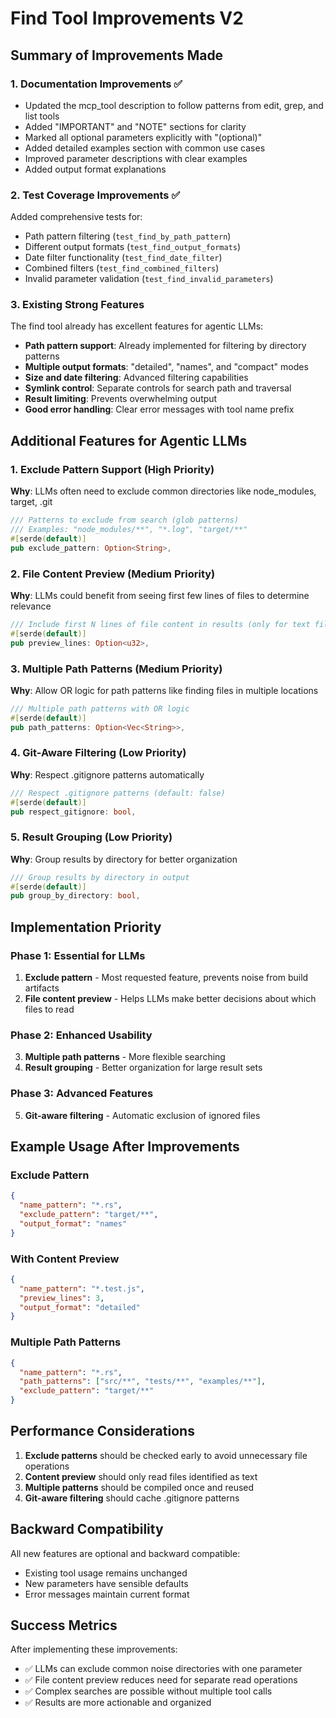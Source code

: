 # Find Tool Improvements V2

## Summary of Improvements Made

### 1. Documentation Improvements ✅
- Updated the mcp_tool description to follow patterns from edit, grep, and list tools
- Added "IMPORTANT" and "NOTE" sections for clarity
- Marked all optional parameters explicitly with "(optional)"
- Added detailed examples section with common use cases
- Improved parameter descriptions with clear examples
- Added output format explanations

### 2. Test Coverage Improvements ✅
Added comprehensive tests for:
- Path pattern filtering (`test_find_by_path_pattern`)
- Different output formats (`test_find_output_formats`)
- Date filter functionality (`test_find_date_filter`)
- Combined filters (`test_find_combined_filters`)
- Invalid parameter validation (`test_find_invalid_parameters`)

### 3. Existing Strong Features
The find tool already has excellent features for agentic LLMs:
- **Path pattern support**: Already implemented for filtering by directory patterns
- **Multiple output formats**: "detailed", "names", and "compact" modes
- **Size and date filtering**: Advanced filtering capabilities
- **Symlink control**: Separate controls for search path and traversal
- **Result limiting**: Prevents overwhelming output
- **Good error handling**: Clear error messages with tool name prefix

## Additional Features for Agentic LLMs

### 1. Exclude Pattern Support (High Priority)
**Why**: LLMs often need to exclude common directories like node_modules, target, .git
```rust
/// Patterns to exclude from search (glob patterns)
/// Examples: "node_modules/**", "*.log", "target/**"
#[serde(default)]
pub exclude_pattern: Option<String>,
```

### 2. File Content Preview (Medium Priority)
**Why**: LLMs could benefit from seeing first few lines of files to determine relevance
```rust
/// Include first N lines of file content in results (only for text files)
#[serde(default)]
pub preview_lines: Option<u32>,
```

### 3. Multiple Path Patterns (Medium Priority)
**Why**: Allow OR logic for path patterns like finding files in multiple locations
```rust
/// Multiple path patterns with OR logic
#[serde(default)]
pub path_patterns: Option<Vec<String>>,
```

### 4. Git-Aware Filtering (Low Priority)
**Why**: Respect .gitignore patterns automatically
```rust
/// Respect .gitignore patterns (default: false)
#[serde(default)]
pub respect_gitignore: bool,
```

### 5. Result Grouping (Low Priority)
**Why**: Group results by directory for better organization
```rust
/// Group results by directory in output
#[serde(default)]
pub group_by_directory: bool,
```

## Implementation Priority

### Phase 1: Essential for LLMs
1. **Exclude pattern** - Most requested feature, prevents noise from build artifacts
2. **File content preview** - Helps LLMs make better decisions about which files to read

### Phase 2: Enhanced Usability
3. **Multiple path patterns** - More flexible searching
4. **Result grouping** - Better organization for large result sets

### Phase 3: Advanced Features
5. **Git-aware filtering** - Automatic exclusion of ignored files

## Example Usage After Improvements

### Exclude Pattern
```json
{
  "name_pattern": "*.rs",
  "exclude_pattern": "target/**",
  "output_format": "names"
}
```

### With Content Preview
```json
{
  "name_pattern": "*.test.js",
  "preview_lines": 3,
  "output_format": "detailed"
}
```

### Multiple Path Patterns
```json
{
  "name_pattern": "*.rs",
  "path_patterns": ["src/**", "tests/**", "examples/**"],
  "exclude_pattern": "target/**"
}
```

## Performance Considerations

1. **Exclude patterns** should be checked early to avoid unnecessary file operations
2. **Content preview** should only read files identified as text
3. **Multiple patterns** should be compiled once and reused
4. **Git-aware filtering** should cache .gitignore patterns

## Backward Compatibility

All new features are optional and backward compatible:
- Existing tool usage remains unchanged
- New parameters have sensible defaults
- Error messages maintain current format

## Success Metrics

After implementing these improvements:
- ✅ LLMs can exclude common noise directories with one parameter
- ✅ File content preview reduces need for separate read operations
- ✅ Complex searches are possible without multiple tool calls
- ✅ Results are more actionable and organized